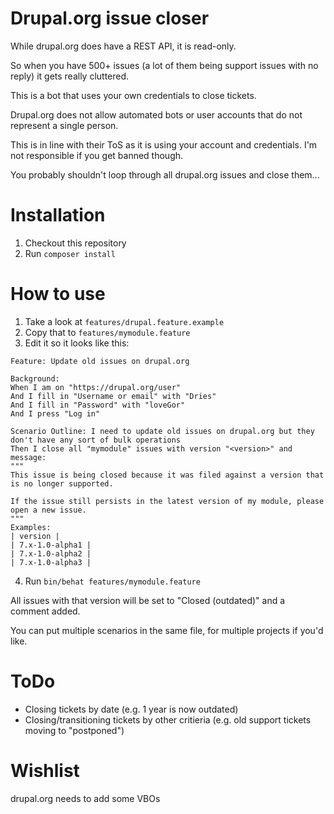 Drupal.org issue closer
===

While drupal.org does have a REST API, it is read-only.

So when you have 500+ issues (a lot of them being support issues with no reply) it gets really cluttered.

This is a bot that uses your own credentials to close tickets.

Drupal.org does not allow automated bots or user accounts that do not represent a single person.

This is in line with their ToS as it is using your account and credentials. I'm not responsible if you get banned though.

You probably shouldn't loop through all drupal.org issues and close them...

Installation
===
1. Checkout this repository
2. Run `composer install`

How to use
===
1. Take a look at `features/drupal.feature.example`
2. Copy that to `features/mymodule.feature`
3. Edit it so it looks like this:
```
Feature: Update old issues on drupal.org

Background:
When I am on "https://drupal.org/user"
And I fill in "Username or email" with "Dries"
And I fill in "Password" with "loveGor"
And I press "Log in"

Scenario Outline: I need to update old issues on drupal.org but they don't have any sort of bulk operations
Then I close all "mymodule" issues with version "<version>" and message:
"""
This issue is being closed because it was filed against a version that is no longer supported.

If the issue still persists in the latest version of my module, please open a new issue.
"""
Examples:
| version |
| 7.x-1.0-alpha1 |
| 7.x-1.0-alpha2 |
| 7.x-1.0-alpha3 |
```
4. Run `bin/behat features/mymodule.feature`

All issues with that version will be set to "Closed (outdated)" and a comment added.

You can put multiple scenarios in the same file, for multiple projects if you'd like.

ToDo
===
- Closing tickets by date (e.g. 1 year is now outdated)
- Closing/transitioning tickets by other critieria (e.g. old support tickets moving to "postponed")

Wishlist
===
drupal.org needs to add some VBOs
